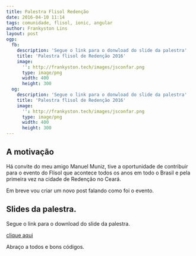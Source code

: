 ```yaml
---
title: Palestra Flisol Redenção
date: 2016-04-10 11:14
tags: comunidade, flisol, ionic, angular
author: Frankyston Lins
layout: post
ogp:
  fb:
    description: 'Segue o link para o donwload do slide da palestra'
    title: 'Palestra flisol de Redenção 2016'
    image:
      '': http://frankyston.tech/images/jsconfar.png
      type: image/png
      width: 400
      height: 300
  og:
    description: 'Segue o link para o donwload do slide da palestra'
    title: 'Palestra flisol de Redenção 2016'
    image:
      '': http://frankyston.tech/images/jsconfar.png
      type: image/png
      width: 400
      height: 300
---
```


## A motivação

Há convite do meu amigo Manuel Muniz, tive a oportunidade de contribuir para o evento do Flisol que acontece todos os anos em todo o Brasil e pela primeira vez na cidade de Redenção no Ceará.

Em breve vou criar um novo post falando como foi o evento.

## Slides da palestra.

Segue o link para o download do slide da palestra.

[clique aqui](/pdf/palestra-app-hibrido.pdf)

Abraço a todos e bons códigos.
